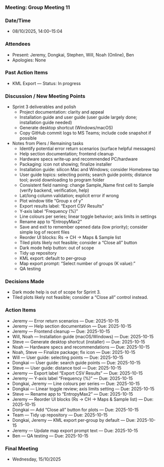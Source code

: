 ### Meeting: Group Meeting 11

### Date/Time
- 08/10/2025, 14:00–15:04

### Attendees
- Present: Jeremy, Dongkai, Stephen, Will, Noah (Online), Ben
- Apologies: None

### Past Action Items
- KML Export — Status: In progress

### Discussion / New Meeting Points
- Sprint 3 deliverables and polish
  - Project documentation: clarity and appeal
  - Installation guide and user guide (user guide largely done; installation guide needed)
  - Generate desktop shortcut (Windows/macOS)
  - Copy GitHub commit logs to MS Teams; include code snapshot if possible
- Notes from Piers / Remaining tasks
  - Identify potential error return scenarios (surface helpful messages)
  - Help section documentation; frontend cleanup
  - Hardware specs write‑up and recommended PC/hardware
  - Packaging: icon not showing; finalize installer
  - Installation guide: silicon Mac and Windows; consider Homebrew tap
  - User guide topics: selecting points; search guide points; distance tool; avoid downloading to program folder
  - Consistent field naming: change Sample_Name first cell to Sample (verify backend, verification, help)
  - Lat/long column validation; explicit error if wrong
  - Plot window title “Group x of y”
  - Export results label: “Export CSV Results”
  - Y‑axis label “Frequency (%)”
  - Line colours per series; linear toggle behavior; axis limits in settings
  - Rename app to “EntropyMax2”
  - Save and exit to remember opened data (low priority); consider simple log of recent files
  - Reorder UI blocks: Rs → CH → Maps & Sample list
  - Tiled plots likely not feasible; consider a “Close all” button
  - Dark mode help button: out of scope
  - Tidy up repository
  - KML export: default to per‑group
  - Map export prompt: “Select number of groups (K value):”
  - QA testing

### Decisions Made
- Dark mode help is out of scope for Sprint 3.
- Tiled plots likely not feasible; consider a “Close all” control instead.

### Action Items
- Jeremy — Error return scenarios — Due: 2025-10-15
- Jeremy — Help section documentation — Due: 2025-10-15
- Jeremy — Frontend cleanup — Due: 2025-10-15
- Will, Noah — Installation guide (macOS/Windows) — Due: 2025-10-15
- Steve — Generate desktop shortcut (installer) — Due: 2025-10-15
- Noah — Hardware specs and recommendations — Due: 2025-10-15
- Noah, Steve — Finalize package; fix icon — Due: 2025-10-15
- Will — User guide: selecting points — Due: 2025-10-15
- Dongkai — User guide: search guide points — Due: 2025-10-15
- Steve — User guide: distance tool — Due: 2025-10-15
- Jeremy — Export label “Export CSV Results” — Due: 2025-10-15
- Jeremy — Y‑axis label “Frequency (%)” — Due: 2025-10-15
- Dongkai, Jeremy — Line colours per series — Due: 2025-10-15
- Dongkai — Linear toggle review; axis limits setting — Due: 2025-10-15
- Steve — Rename app to “EntropyMax2” — Due: 2025-10-15
- Jeremy — Reorder UI blocks (Rs → CH → Maps & Sample list) — Due: 2025-10-15
- Dongkai — Add “Close all” button for plots — Due: 2025-10-15
- Team — Tidy up repository — Due: 2025-10-15
- Dongkai, Jeremy — KML export per‑group by default — Due: 2025-10-15
- Jeremy — Update map export prompt text — Due: 2025-10-15
- Ben — QA testing — Due: 2025-10-15

### Final Meeting
- Wednesday, 15/10/2025
